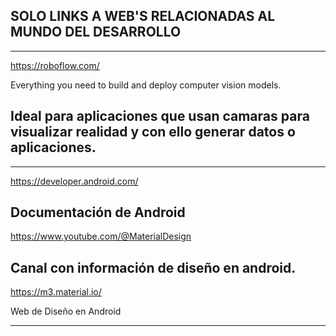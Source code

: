 ## SOLO LINKS A WEB'S RELACIONADAS AL MUNDO DEL DESARROLLO

---

https://roboflow.com/

Everything you need to build and deploy computer vision models.

## Ideal para aplicaciones que usan camaras para visualizar realidad y con ello generar datos o aplicaciones.  
---
https://developer.android.com/  
  
Documentación de Android
---
https://www.youtube.com/@MaterialDesign

Canal con información de diseño en android.  
---
https://m3.material.io/  

Web de Diseño en Android  

---
